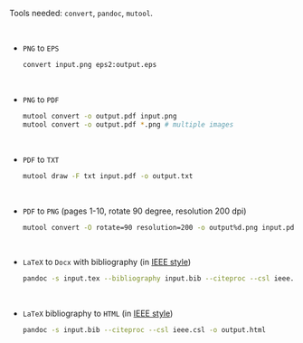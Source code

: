 <br><br>

Tools needed: `convert`, `pandoc`, `mutool`.

<br>

* `PNG` to `EPS`
	```bash
	convert input.png eps2:output.eps
	```

<br>

* `PNG` to `PDF`
	```bash
	mutool convert -o output.pdf input.png
	mutool convert -o output.pdf *.png # multiple images
	```

<br>

* `PDF` to `TXT`
	```bash
	mutool draw -F txt input.pdf -o output.txt
	```

<br>

* `PDF` to `PNG` (pages 1-10, rotate 90 degree, resolution 200 dpi)
	```bash
	mutool convert -O rotate=90 resolution=200 -o output%d.png input.pdf 1-10
	```

<br>

* `LaTeX` to `Docx` with bibliography (in [IEEE style](https://github.com/citation-style-language/styles/blob/master/ieee.csl))
	```bash
	pandoc -s input.tex --bibliography input.bib --citeproc --csl ieee.csl -o output.docx
	```	

<br>

* `LaTeX` bibliography to `HTML` (in [IEEE style](https://github.com/citation-style-language/styles/blob/master/ieee.csl))
	```bash
	pandoc -s input.bib --citeproc --csl ieee.csl -o output.html
	```
